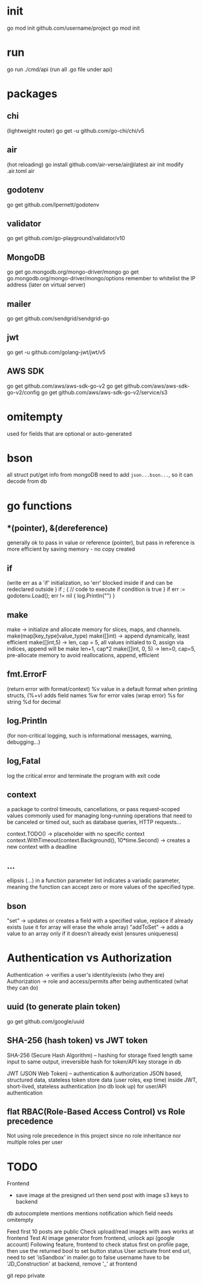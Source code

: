 # init
go mod init github.com/username/project
go mod init <module-name>


# run
go run ./cmd/api (run all .go file under api)


# packages
## chi
(lightweight router)
go get -u github.com/go-chi/chi/v5

## air
(hot reloading)
go install github.com/air-verse/air@latest
air init
modify .air.toml
air

## godotenv
go get github.com/lpernett/godotenv

## validator
go get github.com/go-playground/validator/v10

## MongoDB
go get go.mongodb.org/mongo-driver/mongo
go get go.mongodb.org/mongo-driver/mongo/options
remember to whitelist the IP address (later on virtual server)

## mailer
go get github.com/sendgrid/sendgrid-go

## jwt
go get -u github.com/golang-jwt/jwt/v5

## AWS SDK
go get github.com/aws/aws-sdk-go-v2
go get github.com/aws/aws-sdk-go-v2/config
go get github.com/aws/aws-sdk-go-v2/service/s3


# omitempty
used for fields that are optional or auto-generated

# bson
all struct put/get info from mongoDB need to add `json...bson...`, so it can decode from db

# go functions
## *(pointer), &(dereference)
generally ok to pass in value or reference (pointer),
but pass in reference is more efficient by saving memory - no copy created

## if
(write err as a 'if' initialization, so 'err' blocked inside if 
and can be redeclared outside )
if <initialization>; <condition> {
// code to execute if condition is true
}
if err := godotenv.Load(); err != nil {
log.Println("")
}

## make
make -> initialize and allocate memory for slices, maps, and channels.
make(map[key_type]value_type)
make([]int) -> append dynamically, least efficient
make([]int,5) -> len, cap = 5, all values initialed to 0, assign via indices, append will be make len+1, cap*2
make([]int, 0, 5) -> len=0, cap=5, pre-allocate memory to avoid reallocations, append, efficient

## fmt.ErrorF
(return error with format/context)
%v	value in a default format
    when printing structs, (%+v) adds field names
%w for error vales (wrap error)
%s for string
%d for decimal
## log.Println
(for non-critical logging, such is informational messages, warning, debugging...)
## log,Fatal
log the critical error and terminate the program with exit code

## context
a package to control timeouts, cancellations, or pass request-scoped values
commonly used for managing long-running operations that need to be canceled or timed out, 
such as database queries, HTTP requests...

context.TODO() -> placeholder with no specific context
context.WithTimeout(context.Background(), 10*time.Second) -> creates a new context with a deadline

## ...
ellipsis (...) in a function parameter list indicates a variadic parameter, 
meaning the function can accept zero or more values of the specified type.

## bson
"set" -> updates or creates a field with a specified value, replace if already exists 
        (use it for array will erase the whole array)
"addToSet" -> adds a value to an array only if it doesn’t already exist (ensures uniqueness)


# Authentication vs Authorization
Authentication -> verifies a user's identity/exists (who they are)
Authorization -> role and access/permits after being authenticated (what they can do)

## uuid (to generate plain token)
go get github.com/google/uuid

## SHA-256 (hash token) vs JWT token
SHA-256 (Secure Hash Algorithm) – hashing for storage
fixed length
same input to same output, irreversible hash
for token/API key storage in db

JWT (JSON Web Token) – authentication & authorization
JSON based, structured data, stateless token
store data (user roles, exp time) inside JWT, short-lived, stateless authentication (no db look up) 
for user/API authentication

## flat RBAC(Role-Based Access Control) vs Role precedence
Not using role precedence in this project since no role inheritance nor multiple roles per user



# TODO 
Frontend
 - save image at the presigned url then send post with image s3 keys to backend


db
autocomplete mentions
mentions notification
which field needs omitempty

Feed first 10 posts are public
Check upload/read images with aws works at frontend
Test AI image generator from frontend, unlock api (google account)
Following feature, frontend to check status first on profile page, then use the returned bool to set button status
User activate front end url, need to set 'isSandbox' in mailer.go to false
username have to be 'JD_Construction' at backend, remove '_' at frontend

git repo private